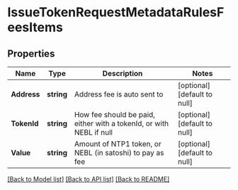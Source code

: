 # IssueTokenRequestMetadataRulesFeesItems

## Properties
Name | Type | Description | Notes
------------ | ------------- | ------------- | -------------
**Address** | **string** | Address fee is auto sent to | [optional] [default to null]
**TokenId** | **string** | How fee should be paid, either with a tokenId, or with NEBL if null | [optional] [default to null]
**Value** | **string** | Amount of NTP1 token, or NEBL (in satoshi) to pay as fee | [optional] [default to null]

[[Back to Model list]](../README.md#documentation-for-models) [[Back to API list]](../README.md#documentation-for-api-endpoints) [[Back to README]](../README.md)


